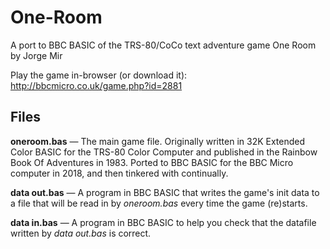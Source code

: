 # One-Room
A port to BBC BASIC of the TRS-80/CoCo text adventure game One Room by Jorge Mir

Play the game in-browser (or download it): http://bbcmicro.co.uk/game.php?id=2881

## Files
**oneroom.bas** — The main game file. Originally written in 32K Extended Color BASIC for the TRS-80 Color Computer and published in the Rainbow Book Of Adventures in 1983. Ported to BBC BASIC for the BBC Micro computer in 2018, and then tinkered with continually.

**data out.bas** — A program in BBC BASIC that writes the game's init data to a file that will be read in by *oneroom.bas* every time the game (re)starts.

**data in.bas** — A program in BBC BASIC to help you check that the datafile written by *data out.bas* is correct.
